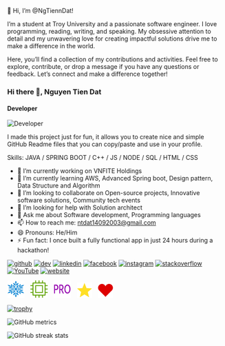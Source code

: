 👋 Hi, I’m @NgTiennDat!

I’m a student at Troy University and a passionate software engineer. I love programming, reading, writing, and speaking. My obsessive attention to detail and my unwavering love for creating impactful solutions drive me to make a difference in the world.

Here, you’ll find a collection of my contributions and activities. Feel free to explore, contribute, or drop a message if you have any questions or feedback. Let’s connect and make a difference together!
<!---
NgTiennDat/NgTiennDat is a ✨ special ✨ repository because its `README.md` (this file) appears on your GitHub profile.
You can click the Preview link to take a look at your changes.
--->
### Hi there 👋, Nguyen Tien Dat
#### Developer
![Developer](https://arturssmirnovs.github.io/github-profile-readme-generator/images/banner.png)

I made this project just for fun, it allows you to create nice and simple GitHub Readme files that you can copy/paste and use in your profile.

Skills: JAVA / SPRING BOOT / C++ / JS / NODE / SQL / HTML / CSS

- 🔭 I’m currently working on VNFITE Holdings 
- 🌱 I’m currently learning AWS, Advanced Spring boot, Design pattern, Data Structure and Algorithm 
- 👯 I’m looking to collaborate on Open-source projects, Innovative software solutions, Community tech events 
- 🤔 I’m looking for help with Solution architect 
- 💬 Ask me about Software development, Programming languages 
- 📫 How to reach me: ntdat14092003@gmail.com 
- 😄 Pronouns: He/Him 
- ⚡ Fun fact: I once built a fully functional app in just 24 hours during a hackathon! 


[<img src='https://cdn.jsdelivr.net/npm/simple-icons@3.0.1/icons/github.svg' alt='github' height='40'>](https://github.com/NgTiennDat)  [<img src='https://cdn.jsdelivr.net/npm/simple-icons@3.0.1/icons/dev-dot-to.svg' alt='dev' height='40'>](https://dev.to/NgTienDat)  [<img src='https://cdn.jsdelivr.net/npm/simple-icons@3.0.1/icons/linkedin.svg' alt='linkedin' height='40'>](https://www.linkedin.com/in/https://linkedin.com/in/dat-nt/)  [<img src='https://cdn.jsdelivr.net/npm/simple-icons@3.0.1/icons/facebook.svg' alt='facebook' height='40'>](https://www.facebook.com/https://www.facebook.com/datminho9/)  [<img src='https://cdn.jsdelivr.net/npm/simple-icons@3.0.1/icons/instagram.svg' alt='instagram' height='40'>](https://www.instagram.com/https://www.instagram.com/datie.sep14//)  [<img src='https://cdn.jsdelivr.net/npm/simple-icons@3.0.1/icons/stackoverflow.svg' alt='stackoverflow' height='40'>](https://stackoverflow.com/users/https://stackoverflow.com/users/23111597/tien-dat-nguyen)  [<img src='https://cdn.jsdelivr.net/npm/simple-icons@3.0.1/icons/youtube.svg' alt='YouTube' height='40'>](https://www.youtube.com/channel/https://www.youtube.com/@tienatnguyen747)  [<img src='https://cdn.jsdelivr.net/npm/simple-icons@3.0.1/icons/icloud.svg' alt='website' height='40'>](https://ngtienndat.github.io/Octavian/)  

<a href='https://archiveprogram.github.com/'><img src='https://raw.githubusercontent.com/acervenky/animated-github-badges/master/assets/acbadge.gif' width='40' height='40'></a> <a href='https://docs.github.com/en/developers'><img src='https://raw.githubusercontent.com/acervenky/animated-github-badges/master/assets/devbadge.gif' width='40' height='40'></a> <a href='https://github.com/pricing'><img src='https://raw.githubusercontent.com/acervenky/animated-github-badges/master/assets/pro.gif' width='40' height='40'></a> <a href='https://stars.github.com/'><img src='https://raw.githubusercontent.com/acervenky/animated-github-badges/master/assets/starbadge.gif' width='35' height='35'></a> <a href='https://docs.github.com/en/github/supporting-the-open-source-community-with-github-sponsors'><img src='https://raw.githubusercontent.com/acervenky/animated-github-badges/master/assets/sponsorbadge.gif' width='35' height='35'></a> 

[![trophy](https://github-profile-trophy.vercel.app/?username=NgTiennDat)](https://github.com/ryo-ma/github-profile-trophy)

![GitHub metrics](https://metrics.lecoq.io/NgTiennDat)  

![GitHub streak stats](https://streak-stats.demolab.com/?user=NgTiennDat)  

